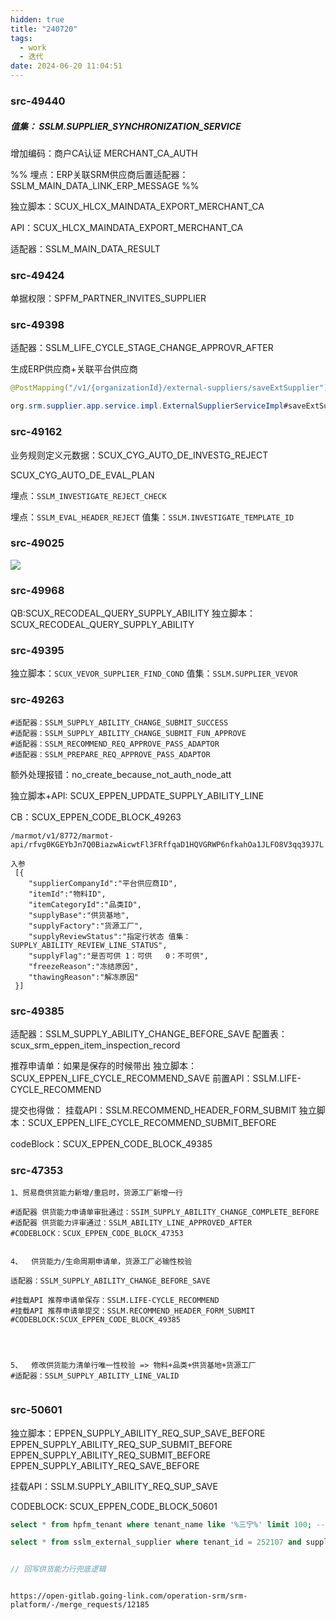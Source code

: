 ```yaml
---
hidden: true
title: "240720"
tags:
  - work
  - 迭代
date: 2024-06-20 11:04:51
---
```


### src-49440

##### 值集：  SSLM.SUPPLIER_SYNCHRONIZATION_SERVICE

增加编码：商户CA认证  MERCHANT_CA_AUTH

%% 埋点：ERP关联SRM供应商后置适配器：SSLM_MAIN_DATA_LINK_ERP_MESSAGE %%

独立脚本：SCUX_HLCX_MAINDATA_EXPORT_MERCHANT_CA

API：SCUX_HLCX_MAINDATA_EXPORT_MERCHANT_CA

适配器：SSLM_MAIN_DATA_RESULT



### src-49424

单据权限：SPFM_PARTNER_INVITES_SUPPLIER


### src-49398

适配器：SSLM_LIFE_CYCLE_STAGE_CHANGE_APPROVR_AFTER


生成ERP供应商+关联平台供应商

```java
@PostMapping("/v1/{organizationId}/external-suppliers/saveExtSupplier")

org.srm.supplier.app.service.impl.ExternalSupplierServiceImpl#saveExtSupplier
```


### src-49162

业务规则定义元数据：SCUX_CYG_AUTO_DE_INVESTG_REJECT

SCUX_CYG_AUTO_DE_EVAL_PLAN

埋点：`SSLM_INVESTIGATE_REJECT_CHECK`

埋点：`SSLM_EVAL_HEADER_REJECT`
值集：`SSLM.INVESTIGATE_TEMPLATE_ID`


### src-49025

![](https://s3.bmp.ovh/imgs/2024/06/28/b71d78b656029f16.png)



### src-49968

QB:SCUX_RECODEAL_QUERY_SUPPLY_ABILITY
独立脚本：SCUX_RECODEAL_QUERY_SUPPLY_ABILITY


### src-49395

独立脚本：`SCUX_VEVOR_SUPPLIER_FIND_COND`
值集：`SSLM.SUPPLIER_VEVOR`


### src-49263

```
#适配器：SSLM_SUPPLY_ABILITY_CHANGE_SUBMIT_SUCCESS
#适配器：SSLM_SUPPLY_ABILITY_CHANGE_SUBMIT_FUN_APPROVE
#适配器：SSLM_RECOMMEND_REQ_APPROVE_PASS_ADAPTOR
#适配器：SSLM_PREPARE_REQ_APPROVE_PASS_ADAPTOR
```


额外处理报错：no_create_because_not_auth_node_att

独立脚本+API: SCUX_EPPEN_UPDATE_SUPPLY_ABILITY_LINE

CB：SCUX_EPPEN_CODE_BLOCK_49263


```
/marmot/v1/8772/marmot-api/rfvg0KGEYbJn7Q0BiazwAicwtFl3FRffqaD1HQVGRWP6nfkahOa1JLFO8V3qq39J7L

入参
 [{
    "supplierCompanyId":"平台供应商ID",
    "itemId":"物料ID",
    "itemCategoryId":"品类ID",
    "supplyBase":"供货基地",
    "supplyFactory":"货源工厂",
    "supplyReviewStatus":"指定行状态 值集：SUPPLY_ABILITY_REVIEW_LINE_STATUS",
    "supplyFlag":"是否可供 1：可供   0：不可供",
    "freezeReason":"冻结原因",
    "thawingReason":"解冻原因"
 }]
```

### src-49385

适配器：SSLM_SUPPLY_ABILITY_CHANGE_BEFORE_SAVE
配置表：scux_srm_eppen_item_inspection_record

推荐申请单：如果是保存的时候带出
独立脚本：SCUX_EPPEN_LIFE_CYCLE_RECOMMEND_SAVE
前置API：SSLM.LIFE-CYCLE_RECOMMEND

提交也得做：
挂载API：SSLM.RECOMMEND_HEADER_FORM_SUBMIT
独立脚本：SCUX_EPPEN_LIFE_CYCLE_RECOMMEND_SUBMIT_BEFORE

codeBlock：SCUX_EPPEN_CODE_BLOCK_49385



### src-47353

```
1、贸易商供货能力新增/重启时，货源工厂新增一行

#适配器 供货能力申请单审批通过：SSIM_SUPPLY_ABILITY_CHANGE_COMPLETE_BEFORE
#适配器 供货能力评审通过：SSLM_ABILITY_LINE_APPROVED_AFTER
#CODEBLOCK：SCUX_EPPEN_CODE_BLOCK_47353


4、  供货能力/生命周期申请单，货源工厂必输性校验

适配器：SSLM_SUPPLY_ABILITY_CHANGE_BEFORE_SAVE

#挂载API 推荐申请单保存：SSLM.LIFE-CYCLE_RECOMMEND
#挂载API 推荐申请单提交：SSLM.RECOMMEND_HEADER_FORM_SUBMIT
#CODEBLOCK:SCUX_EPPEN_CODE_BLOCK_49385




5、  修改供货能力清单行唯一性校验 => 物料+品类+供货基地+货源工厂
#适配器：SSLM_SUPPLY_ABILITY_LINE_VALID


```

### src-50601

独立脚本：EPPEN_SUPPLY_ABILITY_REQ_SUP_SAVE_BEFORE
EPPEN_SUPPLY_ABILITY_REQ_SUP_SUBMIT_BEFORE
EPPEN_SUPPLY_ABILITY_REQ_SUBMIT_BEFORE
EPPEN_SUPPLY_ABILITY_REQ_SAVE_BEFORE

挂载API：SSLM.SUPPLY_ABILITY_REQ_SUP_SAVE

CODEBLOCK: SCUX_EPPEN_CODE_BLOCK_50601








```sql
select * from hpfm_tenant where tenant_name like '%三宁%' limit 100; -- 252107

select * from sslm_external_supplier where tenant_id = 252107 and supplier_num = 'JY00001904'; -- 1088212
```



```java

// 回写供货能力行兜底逻辑



```


```
https://open-gitlab.going-link.com/operation-srm/srm-platform/-/merge_requests/12185


```